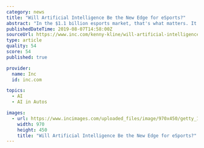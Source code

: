 ```yaml
---
category: news
title: "Will Artificial Intelligence Be the New Edge for eSports?"
abstract: "In the $1.1 billion esports market, that's what matters. It's also about bragging rights for conquering worlds that are as real as a virtual world can be. These days, artificial intelligence(AI) is replacing humans in mentorship, sportscasting, and in-game ..."
publishedDateTime: 2019-08-07T14:58:00Z
sourceUrl: https://www.inc.com/kenny-kline/will-artificial-intelligence-be-new-edge-for-esports.html
type: article
quality: 54
score: 54
published: true

provider:
  name: Inc
  id: inc.com

topics:
  - AI
  - AI in Autos

images:
  - url: https://www.incimages.com/uploaded_files/image/970x450/getty_1010650972_399155.jpg
    width: 970
    height: 450
    title: "Will Artificial Intelligence Be the New Edge for eSports?"
---
```

